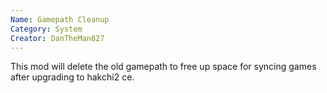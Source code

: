 ```yaml
---
Name: Gamepath Cleanup
Category: System
Creator: DanTheMan827
---
```

This mod will delete the old gamepath to free up space for syncing games after upgrading to hakchi2 ce.